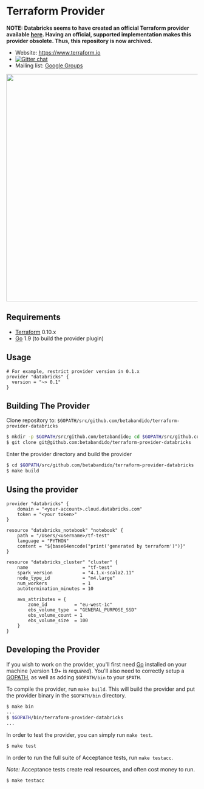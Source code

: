Terraform Provider
==================

**NOTE: Databricks seems to have created an official Terraform provider available [here](https://github.com/databrickslabs/terraform-provider-databricks). Having an official, supported implementation makes this provider obsolete. Thus, this repository is now archived.**

- Website: https://www.terraform.io
- [![Gitter chat](https://badges.gitter.im/hashicorp-terraform/Lobby.png)](https://gitter.im/hashicorp-terraform/Lobby)
- Mailing list: [Google Groups](http://groups.google.com/group/terraform-tool)

<img src="https://cdn.rawgit.com/hashicorp/terraform-website/master/content/source/assets/images/logo-hashicorp.svg" width="600px">

Requirements
------------

-	[Terraform](https://www.terraform.io/downloads.html) 0.10.x
-	[Go](https://golang.org/doc/install) 1.9 (to build the provider plugin)

Usage
---------------------

```
# For example, restrict provider version in 0.1.x
provider "databricks" {
  version = "~> 0.1"
}
```

Building The Provider
---------------------

Clone repository to: `$GOPATH/src/github.com/betabandido/terraform-provider-databricks`

```sh
$ mkdir -p $GOPATH/src/github.com/betabandido; cd $GOPATH/src/github.com/betabandido
$ git clone git@github.com:betabandido/terraform-provider-databricks
```

Enter the provider directory and build the provider

```sh
$ cd $GOPATH/src/github.com/betabandido/terraform-provider-databricks
$ make build
```

Using the provider
----------------------

```hcl
provider "databricks" {
    domain = "<your-account>.cloud.databricks.com"
    token = "<your token>"
}

resource "databricks_notebook" "notebook" {
    path = "/Users/<username>/tf-test"
    language = "PYTHON"
    content = "${base64encode("print('generated by terraform')")}"
}

resource "databricks_cluster" "cluster" {
    name                    = "tf-test"
    spark_version           = "4.1.x-scala2.11"
    node_type_id            = "m4.large"
    num_workers             = 1
    autotermination_minutes = 10

    aws_attributes = {
        zone_id          = "eu-west-1c"
        ebs_volume_type  = "GENERAL_PURPOSE_SSD"
        ebs_volume_count = 1
        ebs_volume_size  = 100
    }    
}
```

Developing the Provider
---------------------------

If you wish to work on the provider, you'll first need [Go](http://www.golang.org) installed on your machine (version 1.9+ is *required*). You'll also need to correctly setup a [GOPATH](http://golang.org/doc/code.html#GOPATH), as well as adding `$GOPATH/bin` to your `$PATH`.

To compile the provider, run `make build`. This will build the provider and put the provider binary in the `$GOPATH/bin` directory.

```sh
$ make bin
...
$ $GOPATH/bin/terraform-provider-databricks
...
```

In order to test the provider, you can simply run `make test`.

```sh
$ make test
```

In order to run the full suite of Acceptance tests, run `make testacc`.

*Note:* Acceptance tests create real resources, and often cost money to run.

```sh
$ make testacc
```
